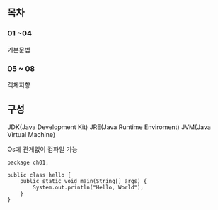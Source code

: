 ## 목차
### 01 ~04
기본문법
### 05 ~ 08
객체지향


## 구성
JDK(Java Development Kit)
JRE(Java Runtime Enviroment)
JVM(Java Virtual Machine)

Os에 관계없이 컴파일 가능

```
package ch01;

public class hello {
	public static void main(String[] args) {
		System.out.println("Hello, World");
	}
}
```
